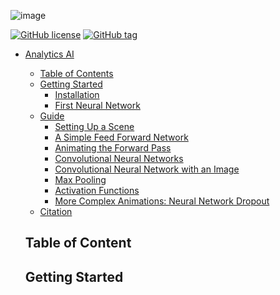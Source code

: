![image](https://github.com/gigDevelopment10/FusionAI/assets/84071291/67375f7d-9f21-48cc-9bbf-7525f686c58f)


[![GitHub license](https://img.shields.io/github/license/helblazer811/ManimMachineLearning)](https://github.com/gigDevelopment10/Analytics-AI/blob/main/LICENSE.md)
[![GitHub tag](https://img.shields.io/github/v/release/helblazer811/ManimMachineLearning)](https://img.shields.io/github/v/release/helblazer811/ManimMachineLearning)

- [Analytics AI](#analyticsai)
  - [Table of Contents](#table-of-contents)
  - [Getting Started](#getting-started)
    - [Installation](#installation)
    - [First Neural Network](#first-neural-network)
  - [Guide](#guide)
    - [Setting Up a Scene](#setting-up-a-scene)
    - [A Simple Feed Forward Network](#a-simple-feed-forward-network)
    - [Animating the Forward Pass](#animating-the-forward-pass)
    - [Convolutional Neural Networks](#convolutional-neural-networks)
    - [Convolutional Neural Network with an Image](#convolutional-neural-network-with-an-image)
    - [Max Pooling](#max-pooling)
    - [Activation Functions](#activation-functions)
    - [More Complex Animations: Neural Network Dropout](#more-complex-animations-neural-network-dropout)
  - [Citation](#citation)
 
  ## Table of Content

  ## Getting Started

